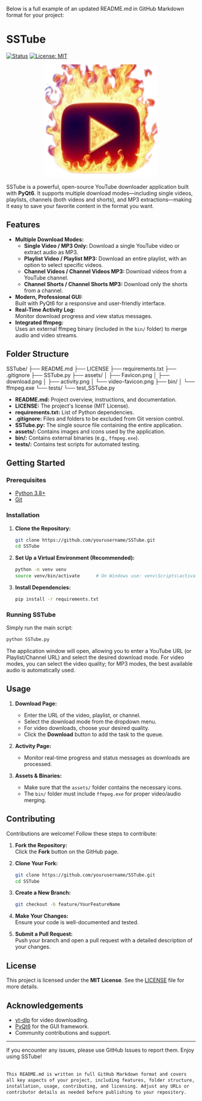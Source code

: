 Below is a full example of an updated README.md in GitHub Markdown format for your project:


# SSTube

[![Status](https://img.shields.io/badge/status-active-47c219.svg)](https://github.com/yourusername/SSTube)
[![License: MIT](https://img.shields.io/badge/License-MIT-yellow.svg)](LICENSE)

<p align="center">
  <img src="assets/Favicon.png" width="300" height="300" alt="SSTube Icon" />
</p>

SSTube is a powerful, open-source YouTube downloader application built with **PyQt6**. It supports multiple download modes—including single videos, playlists, channels (both videos and shorts), and MP3 extractions—making it easy to save your favorite content in the format you want.

## Features

- **Multiple Download Modes:**
  - **Single Video / MP3 Only:** Download a single YouTube video or extract audio as MP3.
  - **Playlist Video / Playlist MP3:** Download an entire playlist, with an option to select specific videos.
  - **Channel Videos / Channel Videos MP3:** Download videos from a YouTube channel.
  - **Channel Shorts / Channel Shorts MP3:** Download only the shorts from a channel.
- **Modern, Professional GUI:**  
  Built with PyQt6 for a responsive and user-friendly interface.
- **Real-Time Activity Log:**  
  Monitor download progress and view status messages.
- **Integrated ffmpeg:**  
  Uses an external ffmpeg binary (included in the `bin/` folder) to merge audio and video streams.

## Folder Structure


SSTube/
├── README.md
├── LICENSE
├── requirements.txt
├── .gitignore
├── SSTube.py
├── assets/
│   ├── Favicon.png
│   ├── download.png
│   ├── activity.png
│   └── video-favicon.png
├── bin/
│   └── ffmpeg.exe
└── tests/
    └── test_SSTube.py


- **README.md:** Project overview, instructions, and documentation.
- **LICENSE:** The project's license (MIT License).
- **requirements.txt:** List of Python dependencies.
- **.gitignore:** Files and folders to be excluded from Git version control.
- **SSTube.py:** The single source file containing the entire application.
- **assets/:** Contains images and icons used by the application.
- **bin/:** Contains external binaries (e.g., `ffmpeg.exe`).
- **tests/:** Contains test scripts for automated testing.

## Getting Started

### Prerequisites

- [Python 3.8+](https://www.python.org/downloads/)
- [Git](https://git-scm.com/)

### Installation

1. **Clone the Repository:**

   ```bash
   git clone https://github.com/yourusername/SSTube.git
   cd SSTube
   ```

2. **Set Up a Virtual Environment (Recommended):**

   ```bash
   python -m venv venv
   source venv/bin/activate      # On Windows use: venv\Scripts\activate
   ```

3. **Install Dependencies:**

   ```bash
   pip install -r requirements.txt
   ```

### Running SSTube

Simply run the main script:

```bash
python SSTube.py
```

The application window will open, allowing you to enter a YouTube URL (or Playlist/Channel URL) and select the desired download mode. For video modes, you can select the video quality; for MP3 modes, the best available audio is automatically used.

## Usage

1. **Download Page:**  
   - Enter the URL of the video, playlist, or channel.
   - Select the download mode from the dropdown menu.
   - For video downloads, choose your desired quality.
   - Click the **Download** button to add the task to the queue.

2. **Activity Page:**  
   - Monitor real-time progress and status messages as downloads are processed.
  
3. **Assets & Binaries:**  
   - Make sure that the `assets/` folder contains the necessary icons.
   - The `bin/` folder must include `ffmpeg.exe` for proper video/audio merging.

## Contributing

Contributions are welcome! Follow these steps to contribute:

1. **Fork the Repository:**  
   Click the **Fork** button on the GitHub page.

2. **Clone Your Fork:**

   ```bash
   git clone https://github.com/yourusername/SSTube.git
   cd SSTube
   ```

3. **Create a New Branch:**

   ```bash
   git checkout -b feature/YourFeatureName
   ```

4. **Make Your Changes:**  
   Ensure your code is well-documented and tested.

5. **Submit a Pull Request:**  
   Push your branch and open a pull request with a detailed description of your changes.

## License

This project is licensed under the **MIT License**. See the [LICENSE](LICENSE) file for more details.

## Acknowledgements

- [yt-dlp](https://github.com/yt-dlp/yt-dlp) for video downloading.
- [PyQt6](https://www.riverbankcomputing.com/software/pyqt/intro) for the GUI framework.
- Community contributions and support.

---

If you encounter any issues, please use GitHub Issues to report them. Enjoy using SSTube!
```

This README.md is written in full GitHub Markdown format and covers all key aspects of your project, including features, folder structure, installation, usage, contributing, and licensing. Adjust any URLs or contributor details as needed before publishing to your repository.
